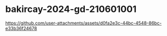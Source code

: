 # bakircay-2024-gd-210601001


https://github.com/user-attachments/assets/d0fa2e3c-44bc-4548-86bc-e33b36f24678

